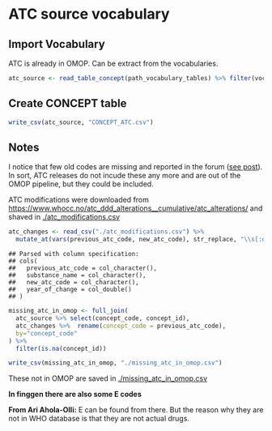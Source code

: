 ATC source vocabulary
================

## Import Vocabulary

ATC is already in OMOP. Can be extract from the vocabularies.

``` r
atc_source <- read_table_concept(path_vocabulary_tables) %>% filter(vocabulary_id == "ATC")
```

## Create CONCEPT table

``` r
write_csv(atc_source, "CONCEPT_ATC.csv")
```

## Notes

I notice that few old codes are missing and reported in the forum ([see
post](https://forums.ohdsi.org/t/atc-alterations-missing-in-omop/11496/3)).
In sort, ATC releases do not incude these any more and are out of the
OMOP pipeline, but they could be included.

ATC modifications were downloaded from
<https://www.whocc.no/atc_ddd_alterations__cumulative/atc_alterations/>
and shaved in [./atc\_modifications.csv](./atc_modifications.csv)

``` r
atc_changes <- read_csv("./atc_modifications.csv") %>% 
  mutate_at(vars(previous_atc_code, new_atc_code), str_replace, "\\s[:digit:]+\\)", "")
```

    ## Parsed with column specification:
    ## cols(
    ##   previous_atc_code = col_character(),
    ##   substance_name = col_character(),
    ##   new_atc_code = col_character(),
    ##   year_of_change = col_double()
    ## )

``` r
missing_atc_in_omop <- full_join(
  atc_source %>% select(concept_code, concept_id), 
  atc_changes %>%  rename(concept_code = previous_atc_code),
  by="concept_code"
) %>% 
  filter(is.na(concept_id))
```

``` r
write_csv(missing_atc_in_omop, "./missing_atc_in_omop.csv")
```

These not in OMOP are saved in
[./missing\_atc\_in\_omop.csv](./missing_atc_in_omop.csv)

**In finggen there are also some E codes**

**From Ari Ahola-Olli:** E can be found from there. But the reason why
they are not in WHO database is that they are not actual drugs.
